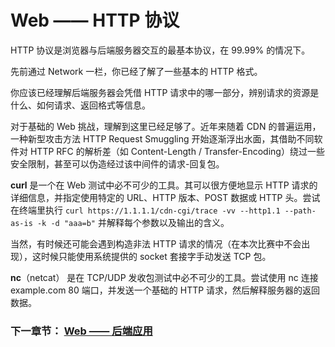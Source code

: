 # Web —— HTTP 协议

HTTP 协议是浏览器与后端服务器交互的最基本协议，在 99.99% 的情况下。

先前通过 Network 一栏，你已经了解了一些基本的 HTTP 格式。

你应该已经理解后端服务器会凭借 HTTP 请求中的哪一部分，辨别请求的资源是什么、如何请求、返回格式等信息。

对于基础的 Web 挑战，理解到这里已经足够了。近年来随着 CDN 的普遍运用，一种新型攻击方法 HTTP Request Smuggling 开始逐渐浮出水面，其借助不同软件对 HTTP RFC 的解析差（如 Content-Length / Transfer-Encoding）绕过一些安全限制，甚至可以伪造经过该中间件的请求-回复包。

**curl** 是一个在 Web 测试中必不可少的工具。其可以很方便地显示 HTTP 请求的详细信息，并指定使用特定的 URL、HTTP 版本、POST 数据或 HTTP 头。尝试在终端里执行 ```curl https://1.1.1.1/cdn-cgi/trace -vv --http1.1 --path-as-is -k -d "aaa=b"``` 并解释每个参数以及输出的含义。

当然，有时候还可能会遇到构造非法 HTTP 请求的情况（在本次比赛中不会出现），这时候只能使用系统提供的 socket 套接字手动发送 TCP 包。

**nc**（netcat） 是在 TCP/UDP 发收包测试中必不可少的工具。尝试使用 nc 连接 example.com 80 端口，并发送一个基础的 HTTP 请求，然后解释服务器的返回数据。

### 下一章节： [Web —— 后端应用](./backend.md)